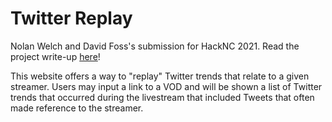 # Twitter Replay
Nolan Welch and David Foss's submission for HackNC 2021. Read the project write-up [here](https://devpost.com/software/twitter-replay)!

This website offers a way to "replay" Twitter trends that relate to a given streamer. Users may input a link to a VOD and will be shown a list of Twitter trends that occurred during the livestream that included Tweets that often made reference to the streamer.